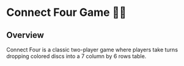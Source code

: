 # Connect Four Game 🔴🔵

## Overview
Connect Four is a classic two-player game where players take turns dropping colored discs into a 7 column by 6 rows table.


